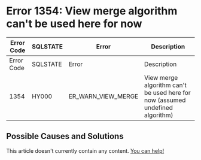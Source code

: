 
# Error 1354: View merge algorithm can't be used here for now


| Error Code | SQLSTATE | Error | Description |
| --- | --- | --- | --- |
| Error Code | SQLSTATE | Error | Description |
| 1354 | HY000 | ER_WARN_VIEW_MERGE | View merge algorithm can't be used here for now (assumed undefined algorithm) |




## Possible Causes and Solutions


This article doesn't currently contain any content. [You can help!](/en/writing-and-editing-knowledge-base-articles/)

